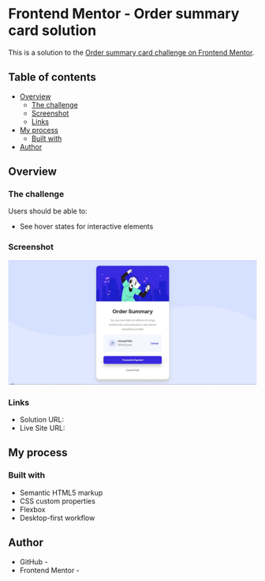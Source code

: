 # Frontend Mentor - Order summary card solution

This is a solution to the [Order summary card challenge on Frontend Mentor](https://www.frontendmentor.io/challenges/order-summary-component-QlPmajDUj). 

## Table of contents

- [Overview](#overview)
  - [The challenge](#the-challenge)
  - [Screenshot](#screenshot)
  - [Links](#links)
- [My process](#my-process)
  - [Built with](#built-with)
- [Author](#author)

## Overview

### The challenge

Users should be able to:

- See hover states for interactive elements

### Screenshot

![](./screenshot.jpg)

### Links

- Solution URL: [](https://www.frontendmentor.io/solutions/pure-html-and-css-hKA3cRwVW)
- Live Site URL: [](https://yevavin.github.io/order-summary-component/index.html)

## My process

### Built with

- Semantic HTML5 markup
- CSS custom properties
- Flexbox
- Desktop-first workflow

## Author

- GitHub - [](https://github.com/yevavin)
- Frontend Mentor - [](https://www.frontendmentor.io/profile/yevavin)

